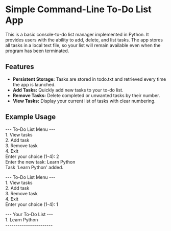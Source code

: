 # **Simple Command-Line To-Do List App**

This is a basic console-to-do list manager implemented in Python. It provides users with the ability to add, delete, and list tasks. The app stores all tasks in a local text file, so your list will remain available even when the program has been terminated.

## **Features**

* **Persistent Storage:** Tasks are stored in todo.txt and retrieved every time the app is launched.  
* **Add Tasks:** Quickly add new tasks to your to-do list.  
* **Remove Tasks:** Delete completed or unwanted tasks by their number.  
* **View Tasks:** Display your current list of tasks with clear numbering.

## **Example Usage**

\--- To-Do List Menu \---  
1\. View tasks  
2\. Add task  
3\. Remove task  
4\. Exit  
Enter your choice (1-4): 2  
Enter the new task: Learn Python  
Task 'Learn Python' added.

\--- To-Do List Menu \---  
1\. View tasks  
2\. Add task  
3\. Remove task  
4\. Exit  
Enter your choice (1-4): 1

\--- Your To-Do List \---  
1\. Learn Python  
\-----------------------  
